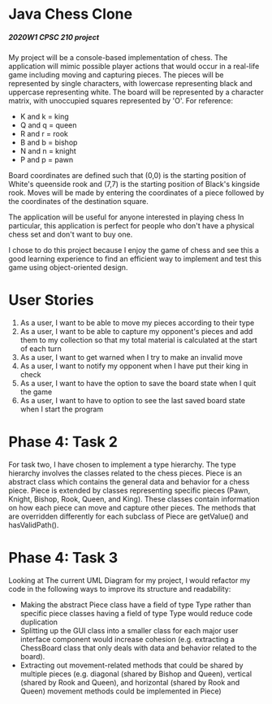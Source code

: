 # Java Chess Clone

##### 2020W1 CPSC 210 project


My project will be a console-based implementation of chess.
The application will mimic possible player actions that would occur in a real-life game
including moving and capturing pieces. The pieces will be represented by single characters, with
lowercase representing black and uppercase representing white. The board will be represented
by a character matrix, with unoccupied squares represented by 'O'. For reference:

* K and k = king
* Q and q = queen
* R and r = rook
* B and b = bishop
* N and n = knight
* P and p = pawn

Board coordinates are defined such that (0,0) is the starting position of White's queenside
rook and (7,7) is the starting position of Black's kingside rook. Moves will be made
by entering the coordinates of a piece followed by the coordinates of the destination
square.


The application will be useful for anyone interested in playing chess 
 In particular, this application is perfect for people who don't have a physical 
chess set and don't want to buy one.

I chose to do this project because I enjoy the game of chess and see this a 
good learning experience to find an efficient way to implement and test 
this game using object-oriented design. 

# User Stories

1. As a user, I want to be able to move my pieces according to their type
2. As a user, I want to be able to capture my opponent's pieces and add them to my
collection so that my total material is calculated at the start of each turn
3. As a user, I want to get warned when I try to make an invalid move
4. As a user, I want to notify my opponent when I have put their king in check
5. As a user, I want to have the option to save the board state when I quit the game
6. As a user, I want to have to option to see the last saved board state when I start the program

# Phase 4: Task 2

For task two, I have chosen to implement a type hierarchy.
The type hierarchy involves the classes related to
the chess pieces. Piece is an abstract class which contains the general data and behavior
for a chess piece. Piece is extended by classes representing specific pieces (Pawn, Knight, Bishop, Rook, Queen, and King).
These classes contain information on how each piece can move and capture other pieces. The methods that are 
overridden differently for each subclass of Piece are getValue() and hasValidPath().

# Phase 4: Task 3 
 
Looking at The current UML Diagram for my project, I would refactor my code in the 
following ways to improve its structure and readability:
- Making the abstract Piece class have a field of type Type rather than specific piece classes
having a field of type Type would reduce code duplication
- Splitting up the GUI class into a smaller class for each major user interface component would
increase cohesion (e.g. extracting a ChessBoard class that only deals with data and behavior
related to the board).
- Extracting out movement-related methods that could be shared by multiple pieces (e.g. diagonal (shared by Bishop and
Queen), vertical (shared by Rook and Queen), and horizontal (shared by Rook and Queen) movement methods could be 
implemented in Piece)